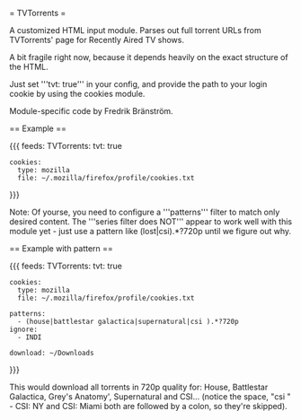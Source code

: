 = TVTorrents =

A customized HTML input module. Parses out full torrent URLs from TVTorrents' page for Recently Aired TV shows.

A bit fragile right now, because it depends heavily on the exact structure of the HTML.

Just set '''tvt: true''' in your config, and provide the path to your login cookie by using the cookies module.

Module-specific code by Fredrik Bränström.

== Example ==

{{{
feeds:
  TVTorrents:
    tvt: true

    cookies:
      type: mozilla
      file: ~/.mozilla/firefox/profile/cookies.txt
}}}

Note: Of yourse, you need to configure a '''patterns''' filter to match only desired content. The '''series filter does NOT''' appear to work well with this module yet - just use a pattern like (lost|csi).*?720p until we figure out why.

== Example with pattern ==

{{{
feeds:
  TVTorrents:
    tvt: true

    cookies:
      type: mozilla
      file: ~/.mozilla/firefox/profile/cookies.txt

    patterns:
      - (house|battlestar galactica|supernatural|csi ).*?720p
    ignore:
      - INDI

    download: ~/Downloads
}}}

This would download all torrents in 720p quality for: House, Battlestar Galactica, Grey's Anatomy', Supernatural and CSI... (notice the space, "csi " - CSI: NY and CSI: Miami both are followed by a colon, so they're skipped).